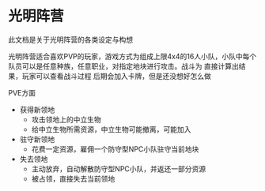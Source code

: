 # 光明阵营
此文档是关于光明阵营的各类设定与构想

光明阵营适合喜欢PVP的玩家，游戏方式为组成上限4x4的16人小队，小队中每个队员可以是任意种族，任意职业，对指定地块进行攻击。战斗为 直接计算出结果，玩家可以查看战斗过程
后期会加入卡牌，但是还没想好怎么做

PVE方面
- 获得新领地
    - 攻击领地上的中立生物
    - 给中立生物所需资源，中立生物可能撤离，可能加入
- 驻守新领地
    - 花费一定资源，雇佣一个防守型NPC小队驻守当前地块
- 失去领地
    - 主动放弃，自动解散防守型NPC小队，并返还一部分资源
    - 被占领，直接失去当前领地